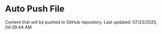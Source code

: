 # Auto Push File

Content that will be pushed to GitHub repository.
Last updated: 07/23/2025, 04:39:44 AM